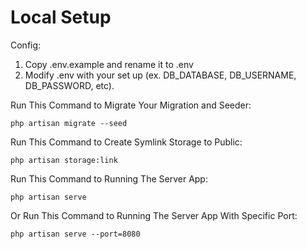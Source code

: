 # Local Setup

Config:

1. Copy .env.example and rename it to .env
2. Modify .env with your set up (ex. DB_DATABASE, DB_USERNAME, DB_PASSWORD, etc).

Run This Command to Migrate Your Migration and Seeder:
```
php artisan migrate --seed
```

Run This Command to Create Symlink Storage to Public:
```
php artisan storage:link
```

Run This Command to Running The Server App:
```
php artisan serve
```

Or Run This Command to Running The Server App With Specific Port:
```
php artisan serve --port=8080
```
